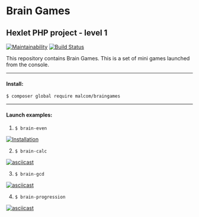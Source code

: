 # Brain Games
## Hexlet PHP project - level 1
[![Maintainability](https://api.codeclimate.com/v1/badges/4478c30868d4ec41bed6/maintainability)](https://codeclimate.com/github/Malcom1986/php-project-lvl1/maintainability)   [![Build Status](https://travis-ci.org/Malcom1986/php-project-lvl1.svg?branch=master)](https://travis-ci.org/Malcom1986/php-project-lvl1)

This repository contains Brain Games. This is a set of mini games launched from the console.

____
#### Install:
`$ composer global require malcom/braingames`
____

#### Launch examples:
1. `$ brain-even`

[![Installation](https://asciinema.org/a/6theml901GdPzQ4JmvGgY70vg.png)](https://asciinema.org/a/6theml901GdPzQ4JmvGgY70vg "Installation")


2. `$ brain-calc`

[![asciicast](https://asciinema.org/a/hnve2qoOx0TFh398DkQOlIr3m.png)](https://asciinema.org/a/hnve2qoOx0TFh398DkQOlIr3m "brain-calc")

3. `$ brain-gcd`

[![asciicast](https://asciinema.org/a/FyqcuPalSibH3Qx2j4WdgbNoC.png)](https://asciinema.org/a/FyqcuPalSibH3Qx2j4WdgbNoC "brain-gcd")

4. `$ brain-progression`

[![asciicast](https://asciinema.org/a/0CCDzXmN5OCW0xhLAGmRDGCxs.png)](https://asciinema.org/a/0CCDzXmN5OCW0xhLAGmRDGCxs "brain-progression")